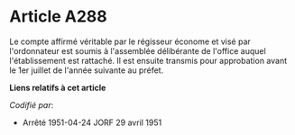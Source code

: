 # Article A288

Le compte affirmé véritable par le régisseur économe et visé par l'ordonnateur est soumis à l'assemblée délibérante de
l'office auquel l'établissement est rattaché. Il est ensuite transmis pour approbation avant le 1er juillet de l'année
suivante au préfet.

**Liens relatifs à cet article**

_Codifié par_:

  - Arrêté 1951-04-24 JORF 29 avril 1951
